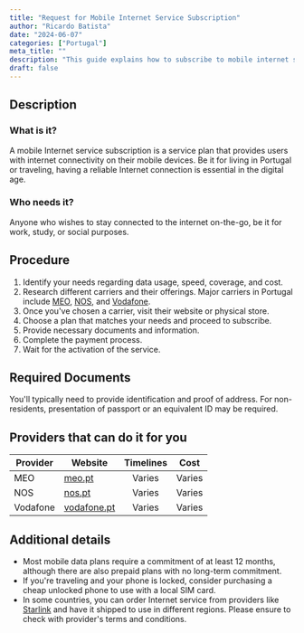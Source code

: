 ```yaml
---
title: "Request for Mobile Internet Service Subscription"
author: "Ricardo Batista"
date: "2024-06-07"
categories: ["Portugal"]
meta_title: ""
description: "This guide explains how to subscribe to mobile internet service, especially in Portugal and while traveling."
draft: false
---
```


## Description
### What is it?
A mobile Internet service subscription is a service plan that provides users with internet connectivity on their mobile devices. Be it for living in Portugal or traveling, having a reliable Internet connection is essential in the digital age.

### Who needs it?
Anyone who wishes to stay connected to the internet on-the-go, be it for work, study, or social purposes.

## Procedure
1. Identify your needs regarding data usage, speed, coverage, and cost.
2. Research different carriers and their offerings. Major carriers in Portugal include [MEO](https://www.meo.pt/), [NOS](https://www.nos.pt/), and [Vodafone](https://www.vodafone.pt/).
3. Once you've chosen a carrier, visit their website or physical store.
4. Choose a plan that matches your needs and proceed to subscribe.
5. Provide necessary documents and information.
6. Complete the payment process.
7. Wait for the activation of the service.

## Required Documents
You'll typically need to provide identification and proof of address. For non-residents, presentation of passport or an equivalent ID may be required. 

## Providers that can do it for you

| Provider        |     Website     |     Timelines    |       Cost      |
| --------------- | --------------- |  :-------------: | :-------------: |
| MEO             | [meo.pt](https://www.meo.pt/)            |      Varies      |        Varies       |
| NOS             | [nos.pt](https://www.nos.pt/)            |      Varies      |        Varies       |
| Vodafone        | [vodafone.pt](https://www.vodafone.pt/)            |      Varies      |        Varies       |

## Additional details
* Most mobile data plans require a commitment of at least 12 months, although there are also prepaid plans with no long-term commitment.
* If you're traveling and your phone is locked, consider purchasing a cheap unlocked phone to use with a local SIM card.
* In some countries, you can order Internet service from providers like [Starlink](https://www.starlink.com/) and have it shipped to use in different regions. Please ensure to check with provider's terms and conditions.